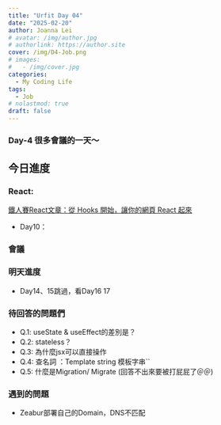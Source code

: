 ```yaml
---
title: "Urfit Day 04"
date: "2025-02-20"
author: Joanna Lei
# avatar: /img/author.jpg
# authorlink: https://author.site
cover: /img/D4-Job.png
# images:
#   - /img/cover.jpg
categories:
  - My Coding Life
tags:
  - Job
# nolastmod: true
draft: false
---
```


### Day-4 很多會議的一天～
  
<!--more-->
  
## 今日進度

### React:
[鐵人賽React文章：從 Hooks 開始，讓你的網頁 React 起來](https://ithelp.ithome.com.tw/articles/10216355)

- Day10： []()


### 會議
 

### 明天進度
- Day14、15跳過，看Day16 17

### 待回答的問題們
- Q.1: useState & useEffect的差別是？
- Q.2: stateless？
- Q.3: 為什麼jsx可以直接操作
- Q.4: 查名詞 ：Template string 模板字串``
- Q.5: 什麼是Migration/ Migrate (回答不出來要被打屁屁了＠＠)

### 遇到的問題
- Zeabur部署自己的Domain，DNS不匹配